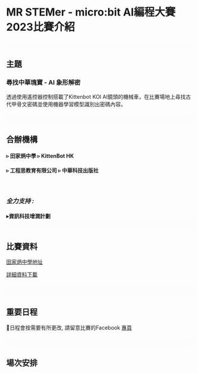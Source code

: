 # MR STEMer - micro:bit AI編程大賽2023比賽介紹

![](./images/HubSpacer5mm.png)

## 主題

### **尋找中華瑰寶 - AI 象形解密**

透過使用遙控器控制搭載了Kittenbot KOI AI鏡頭的機械車，在比賽場地上尋找古代甲骨文密碼並使用機器學習模型識別出密碼內容。

![](./images/HubSpacer10mm.png)

## 合辦機構

#### ▹ 田家炳中學                   ▹ KittenBot HK
#### ▹ 工程思教育有限公司    ▹ 中華科技出版社


#### ![](./images/HubSpacer2mm.png)

### *全力支持 :*

#### ▸資訊科技增潤計劃![](./images/HubSpacer10mm.png)

## 比賽資料

[田家炳中學地址](https://goo.gl/maps/XgsrNDeUQQdadzT66)

[詳細資料下載](https://bit.ly/3wvyPBo)

#### ![](./images/HubSpacer10mm.png)

## 重要日程 

📌日程會按需要有所更改, 請留意比賽的Facebook [專頁](https://www.facebook.com/mrstemer)

![](./images/HubSpacer10mm.png)

## 場次安排


